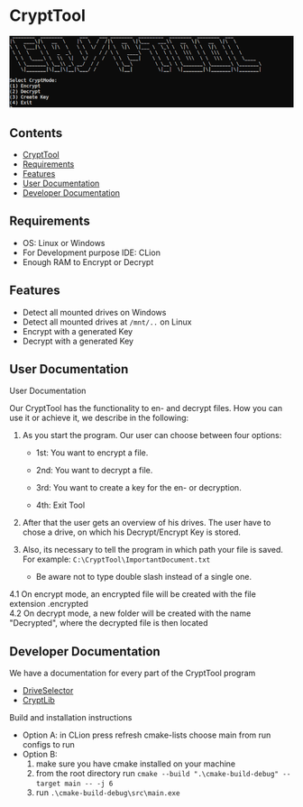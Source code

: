 # CryptTool

![Start Screen of Program](/.github/images/start_screen.png)

## Contents
- [CryptTool](#crypttool)
- [Requirements](#requirements)
- [Features](#features)
- [User Documentation](#user-documentation)
- [Developer Documentation](#developer-documentation)

## Requirements
- OS: Linux or Windows
- For Development purpose IDE: CLion
- Enough RAM to Encrypt or Decrypt

## Features
- Detect all mounted drives on Windows
- Detect all mounted drives at ``/mnt/..`` on Linux
- Encrypt with a generated Key
- Decrypt with a generated Key

## User Documentation 
User Documentation

Our CryptTool has the functionality to en- and decrypt files. How you can use it or achieve it, we describe in the following:

1. 	As you start the program.  Our user can choose between four options:

      - 1st: You want to encrypt a file.

      - 2nd: You want to decrypt a file.

      - 3rd: You want to create a key for the en- or decryption.
        
      - 4th: Exit Tool
      
2. After that the user gets an overview of his drives. The user have to chose a drive, on which his Decrypt/Encrypt Key is stored.
   
3. Also, its necessary to tell the program in which path your file is saved. For example: ``C:\CryptTool\ImportantDocument.txt``
      
      - Be aware not to type double slash instead of a single one.
      
4.1 On encrypt mode, an encrypted file will be created with the file extension .encrypted <br>
4.2 On decrypt mode, a new folder will be created with the name "Decrypted", where the decrypted file is then located


## Developer Documentation
We have a documentation for every part of the CryptTool program
- [DriveSelector](https://github.com/LukasLJL/CryptTool/blob/master/src/README.md)
- [CryptLib](https://github.com/LukasLJL/CryptTool/blob/master/cryptlib/README.md)

Build and installation instructions
- Option A: in CLion press refresh cmake-lists choose main from run configs to run
- Option B: 
	1. make sure you have cmake installed on your machine
	2. from the root directory run ``cmake --build ".\cmake-build-debug" --target main -- -j 6``
	3. run ``.\cmake-build-debug\src\main.exe``

